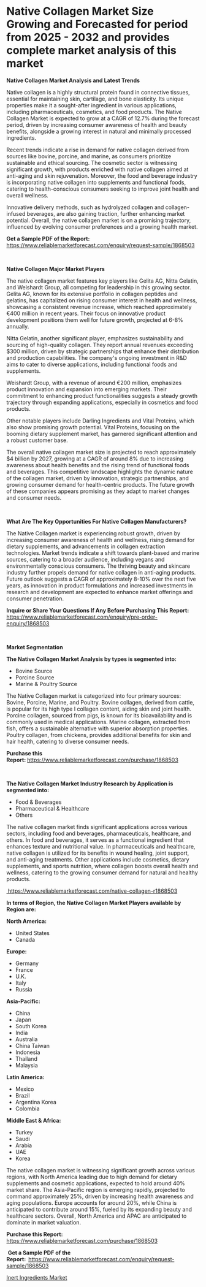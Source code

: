 <p><h1>Native Collagen Market Size Growing and Forecasted for period from 2025 - 2032 and provides complete market analysis of this market</h1></p><p><strong>Native Collagen Market Analysis and Latest Trends</strong></p>
<p><p>Native collagen is a highly structural protein found in connective tissues, essential for maintaining skin, cartilage, and bone elasticity. Its unique properties make it a sought-after ingredient in various applications, including pharmaceuticals, cosmetics, and food products. The Native Collagen Market is expected to grow at a CAGR of 12.7% during the forecast period, driven by increasing consumer awareness of health and beauty benefits, alongside a growing interest in natural and minimally processed ingredients.</p><p>Recent trends indicate a rise in demand for native collagen derived from sources like bovine, porcine, and marine, as consumers prioritize sustainable and ethical sourcing. The cosmetic sector is witnessing significant growth, with products enriched with native collagen aimed at anti-aging and skin rejuvenation. Moreover, the food and beverage industry is incorporating native collagen into supplements and functional foods, catering to health-conscious consumers seeking to improve joint health and overall wellness.</p><p>Innovative delivery methods, such as hydrolyzed collagen and collagen-infused beverages, are also gaining traction, further enhancing market potential. Overall, the native collagen market is on a promising trajectory, influenced by evolving consumer preferences and a growing health market.</p></p>
<p><strong>Get a Sample PDF of the Report:&nbsp;</strong> <a href="https://www.reliablemarketforecast.com/enquiry/request-sample/1868503?utm_campaign=2307&utm_medium=2&utm_source=Github&utm_content=ia&utm_term=31032025&utm_id=native-collagen">https://www.reliablemarketforecast.com/enquiry/request-sample/1868503</a></p>
<p>&nbsp;</p>
<p><strong>Native Collagen Major Market Players</strong></p>
<p><p>The native collagen market features key players like Gelita AG, Nitta Gelatin, and Weishardt Group, all competing for leadership in this growing sector. Gelita AG, known for its extensive portfolio in collagen peptides and gelatins, has capitalized on rising consumer interest in health and wellness, showcasing a consistent revenue increase, which reached approximately €400 million in recent years. Their focus on innovative product development positions them well for future growth, projected at 6-8% annually.</p><p>Nitta Gelatin, another significant player, emphasizes sustainability and sourcing of high-quality collagen. They report annual revenues exceeding $300 million, driven by strategic partnerships that enhance their distribution and production capabilities. The company's ongoing investment in R&D aims to cater to diverse applications, including functional foods and supplements.</p><p>Weishardt Group, with a revenue of around €200 million, emphasizes product innovation and expansion into emerging markets. Their commitment to enhancing product functionalities suggests a steady growth trajectory through expanding applications, especially in cosmetics and food products.</p><p>Other notable players include Darling Ingredients and Vital Proteins, which also show promising growth potential. Vital Proteins, focusing on the booming dietary supplement market, has garnered significant attention and a robust customer base.</p><p>The overall native collagen market size is projected to reach approximately $4 billion by 2027, growing at a CAGR of around 8% due to increasing awareness about health benefits and the rising trend of functional foods and beverages. This competitive landscape highlights the dynamic nature of the collagen market, driven by innovation, strategic partnerships, and growing consumer demand for health-centric products. The future growth of these companies appears promising as they adapt to market changes and consumer needs.</p></p>
<p>&nbsp;</p>
<p><strong>What Are The Key Opportunities For Native Collagen Manufacturers?</strong></p>
<p><p>The Native Collagen market is experiencing robust growth, driven by increasing consumer awareness of health and wellness, rising demand for dietary supplements, and advancements in collagen extraction technologies. Market trends indicate a shift towards plant-based and marine sources, catering to a broader audience, including vegans and environmentally conscious consumers. The thriving beauty and skincare industry further propels demand for native collagen in anti-aging products. Future outlook suggests a CAGR of approximately 8-10% over the next five years, as innovation in product formulations and increased investments in research and development are expected to enhance market offerings and consumer penetration.</p></p>
<p><strong>Inquire or Share Your Questions If Any Before Purchasing This Report:</strong> <a href="https://www.reliablemarketforecast.com/enquiry/pre-order-enquiry/1868503?utm_campaign=2307&utm_medium=2&utm_source=Github&utm_content=ia&utm_term=31032025&utm_id=native-collagen">https://www.reliablemarketforecast.com/enquiry/pre-order-enquiry/1868503</a></p>
<p>&nbsp;</p>
<p><strong>Market Segmentation</strong></p>
<p><strong>The Native Collagen Market Analysis by types is segmented into:</strong></p>
<p><ul><li>Bovine Source</li><li>Porcine Source</li><li>Marine & Poultry Source</li></ul></p>
<p><p>The Native Collagen market is categorized into four primary sources: Bovine, Porcine, Marine, and Poultry. Bovine collagen, derived from cattle, is popular for its high type I collagen content, aiding skin and joint health. Porcine collagen, sourced from pigs, is known for its bioavailability and is commonly used in medical applications. Marine collagen, extracted from fish, offers a sustainable alternative with superior absorption properties. Poultry collagen, from chickens, provides additional benefits for skin and hair health, catering to diverse consumer needs.</p></p>
<p><strong>Purchase this Report:&nbsp;</strong><a href="https://www.reliablemarketforecast.com/purchase/1868503?utm_campaign=2307&utm_medium=2&utm_source=Github&utm_content=ia&utm_term=31032025&utm_id=native-collagen">https://www.reliablemarketforecast.com/purchase/1868503</a></p>
<p>&nbsp;</p>
<p><strong>The Native Collagen Market Industry Research by Application is segmented into:</strong></p>
<p><ul><li>Food & Beverages</li><li>Pharmaceutical & Healthcare</li><li>Others</li></ul></p>
<p><p>The native collagen market finds significant applications across various sectors, including food and beverages, pharmaceuticals, healthcare, and others. In food and beverages, it serves as a functional ingredient that enhances texture and nutritional value. In pharmaceuticals and healthcare, native collagen is utilized for its benefits in wound healing, joint support, and anti-aging treatments. Other applications include cosmetics, dietary supplements, and sports nutrition, where collagen boosts overall health and wellness, catering to the growing consumer demand for natural and healthy products.</p></p>
<p><a href="https://www.reliablemarketforecast.com/native-collagen-r1868503?utm_campaign=2307&utm_medium=2&utm_source=Github&utm_content=ia&utm_term=31032025&utm_id=native-collagen">&nbsp;https://www.reliablemarketforecast.com/native-collagen-r1868503</a></p>
<p><strong>In terms of Region, the Native Collagen Market Players available by Region are:</strong></p>
<p>
    <p> <strong> North America: </strong>
        <ul>
            <li>United States</li>
            <li>Canada</li>
        </ul>
        </p> 
    <p> <strong> Europe: </strong>
        <ul>
            <li>Germany</li>
            <li>France</li>
            <li>U.K.</li>
            <li>Italy</li>
            <li>Russia</li>
        </ul>
        </p> 
    <p> <strong> Asia-Pacific: </strong>
        <ul>
            <li>China</li>
            <li>Japan</li>
            <li>South Korea</li>
            <li>India</li>
            <li>Australia</li>
            <li>China Taiwan</li>
            <li>Indonesia</li>
            <li>Thailand</li>
            <li>Malaysia</li>
        </ul>
        </p> 
    <p> <strong> Latin America: </strong>
        <ul>
            <li>Mexico</li>
            <li>Brazil</li>
            <li>Argentina Korea</li>
            <li>Colombia</li>
        </ul>
        </p> 
    <p> <strong> Middle East & Africa: </strong>
        <ul>
            <li>Turkey</li>
            <li>Saudi</li>
            <li>Arabia</li>
            <li>UAE</li>
            <li>Korea</li>
        </ul>
    </p>
    </p>
<p><p>The native collagen market is witnessing significant growth across various regions, with North America leading due to high demand for dietary supplements and cosmetic applications, expected to hold around 40% market share. The Asia-Pacific region is emerging rapidly, projected to command approximately 25%, driven by increasing health awareness and aging populations. Europe accounts for around 20%, while China is anticipated to contribute around 15%, fueled by its expanding beauty and healthcare sectors. Overall, North America and APAC are anticipated to dominate in market valuation.</p></p>
<p><strong>Purchase this Report: </strong><a href="https://www.reliablemarketforecast.com/purchase/1868503?utm_campaign=2307&utm_medium=2&utm_source=Github&utm_content=ia&utm_term=31032025&utm_id=native-collagen">https://www.reliablemarketforecast.com/purchase/1868503</a></p>
<p>&nbsp;<strong>Get a Sample PDF of the Report:&nbsp;&nbsp;</strong><a href="https://www.reliablemarketforecast.com/enquiry/request-sample/1868503?utm_campaign=2307&utm_medium=2&utm_source=Github&utm_content=ia&utm_term=31032025&utm_id=native-collagen">https://www.reliablemarketforecast.com/enquiry/request-sample/1868503</a></p>
<p><strong></strong></p>
<p><p><a href="https://github.com/WashimHussain441/Market-Research-Report-List-2/blob/main/inert-ingredients-market.md?utm_campaign=2307&utm_medium=2&utm_source=Github&utm_content=ia&utm_term=31032025&utm_id=native-collagen">Inert Ingredients Market</a></p></p>